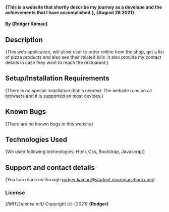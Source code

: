 
#### {This is a website that shortly describe my journey as a develope and the achievements that I have accomplished.}, {August 28 2021}
#### By **{Rodger Kamau}**
## Description
{This web application, will allow user to order online from the shop, get a list of pizza products and also see their related bills. It also provide
my contact details in case they want to reach the restuarant.}
## Setup/Installation Requirements
{There is no special installation that is needed. The website runs on all browsers and it is supported on most devices.}
## Known Bugs
{There are no known bugs in this website}
## Technologies Used
{We used following technologies;
Html,
Css,
Bootstrap,
Javascript}
## Support and contact details
{You can reach us through rodger.kamau@student.moringaschool.com}
### License
*{[MIT]License.mit}*
Copyright (c) {2021} **{Rodger}**
